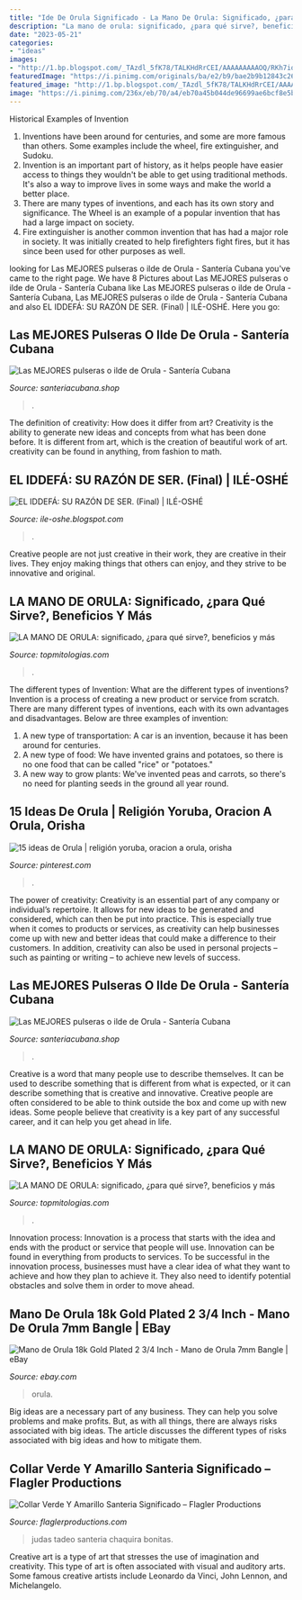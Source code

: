 ```yaml
---
title: "Ide De Orula Significado - La Mano De Orula: Significado, ¿para Qué Sirve?, Beneficios Y Más"
description: "La mano de orula: significado, ¿para qué sirve?, beneficios y más"
date: "2023-05-21"
categories:
- "ideas"
images:
- "http://1.bp.blogspot.com/_TAzdl_5fK78/TALKHdRrCEI/AAAAAAAAAOQ/RKh7ioZHjH8/s1600/Iddé+Ogbe+Sa.JPG"
featuredImage: "https://i.pinimg.com/originals/ba/e2/b9/bae2b9b12843c260f9984b2475f62389.jpg"
featured_image: "http://1.bp.blogspot.com/_TAzdl_5fK78/TALKHdRrCEI/AAAAAAAAAOQ/RKh7ioZHjH8/s1600/Iddé+Ogbe+Sa.JPG"
image: "https://i.pinimg.com/236x/eb/70/a4/eb70a45b044de96699ae6bcf8e5be2eb--yoruba-orishas-shango.jpg"
---
```



Historical Examples of Invention
1. Inventions have been around for centuries, and some are more famous than others. Some examples include the wheel, fire extinguisher, and Sudoku.
2. Invention is an important part of history, as it helps people have easier access to things they wouldn't be able to get using traditional methods. It's also a way to improve lives in some ways and make the world a better place.
3. There are many types of inventions, and each has its own story and significance. The Wheel is an example of a popular invention that has had a large impact on society.
4. Fire extinguisher is another common invention that has had a major role in society. It was initially created to help firefighters fight fires, but it has since been used for other purposes as well.

	

		
looking for Las MEJORES pulseras o ilde de Orula - Santería Cubana you've came to the right page. We have 8 Pictures about Las MEJORES pulseras o ilde de Orula - Santería Cubana like Las MEJORES pulseras o ilde de Orula - Santería Cubana, Las MEJORES pulseras o ilde de Orula - Santería Cubana and also EL IDDEFÁ: SU RAZÓN DE SER. (Final) | ILÉ-OSHÉ. Here you go:
		
    
## Las MEJORES Pulseras O Ilde De Orula - Santería Cubana

<img loading=lazy src="https://santeriacubana.shop/wp-content/uploads/2020/11/Ilde-o-pulsera-de-orula-en-la-mano-Izquierda.jpg" onerror="this.onerror=null;this.src='https://tse4.mm.bing.net/th?id=OIP.9bmecTXzIrXIZdFiWi0IwwHaEy&amp;pid=15.1';" alt="Las MEJORES pulseras o ilde de Orula - Santería Cubana">

_Source: santeriacubana.shop_

>. 

	

The definition of creativity: How does it differ from art?
Creativity is the ability to generate new ideas and concepts from what has been done before. It is different from art, which is the creation of beautiful work of art. creativity can be found in anything, from fashion to math.

    
## EL IDDEFÁ: SU RAZÓN DE SER. (Final) | ILÉ-OSHÉ

<img loading=lazy src="http://1.bp.blogspot.com/_TAzdl_5fK78/TALKHdRrCEI/AAAAAAAAAOQ/RKh7ioZHjH8/s1600/Iddé+Ogbe+Sa.JPG" onerror="this.onerror=null;this.src='https://tse3.mm.bing.net/th?id=OIP._t4Fpi-gaXZW3zbrWk3ZMgHaF7&amp;pid=15.1';" alt="EL IDDEFÁ: SU RAZÓN DE SER. (Final) | ILÉ-OSHÉ">

_Source: ile-oshe.blogspot.com_

>. 

	

Creative people are not just creative in their work, they are creative in their lives. They enjoy making things that others can enjoy, and they strive to be innovative and original.

    
## LA MANO DE ORULA: Significado, ¿para Qué Sirve?, Beneficios Y Más

<img loading=lazy src="https://topmitologias.com/wp-content/uploads/2019/06/la-mano-de-orula-2.jpg" onerror="this.onerror=null;this.src='https://tse3.mm.bing.net/th?id=OIP.1d2lDjnpTr0_lHHKDguvMQHaHa&amp;pid=15.1';" alt="LA MANO DE ORULA: significado, ¿para qué sirve?, beneficios y más">

_Source: topmitologias.com_

>. 

	

The different types of Invention: What are the different types of inventions?
Invention is a process of creating a new product or service from scratch. There are many different types of inventions, each with its own advantages and disadvantages. Below are three examples of invention:
1) A new type of transportation: A car is an invention, because it has been around for centuries. 
2) A new type of food: We have invented grains and potatoes, so there is no one food that can be called "rice" or "potatoes." 
3) A new way to grow plants: We've invented peas and carrots, so there's no need for planting seeds in the ground all year round.

    
## 15 Ideas De Orula | Religión Yoruba, Oracion A Orula, Orisha

<img loading=lazy src="https://i.pinimg.com/236x/eb/70/a4/eb70a45b044de96699ae6bcf8e5be2eb--yoruba-orishas-shango.jpg" onerror="this.onerror=null;this.src='https://tse2.mm.bing.net/th?id=OIP.bwHvQQbO3uT-qKhoBjXSjQAAAA&amp;pid=15.1';" alt="15 ideas de Orula | religión yoruba, oracion a orula, orisha">

_Source: pinterest.com_

>. 

	

The power of creativity:
Creativity is an essential part of any company or individual’s repertoire. It allows for new ideas to be generated and considered, which can then be put into practice. This is especially true when it comes to products or services, as creativity can help businesses come up with new and better ideas that could make a difference to their customers. In addition, creativity can also be used in personal projects – such as painting or writing – to achieve new levels of success.

    
## Las MEJORES Pulseras O Ilde De Orula - Santería Cubana

<img loading=lazy src="https://santeriacubana.shop/wp-content/uploads/2020/11/Ilde-o-pulsera-de-orula-en-la-mano-Izquierda-600x388.jpg" onerror="this.onerror=null;this.src='https://tse4.mm.bing.net/th?id=OIP.N5W77p_BA9PJJOVWSZ-WcAHaEy&amp;pid=15.1';" alt="Las MEJORES pulseras o ilde de Orula - Santería Cubana">

_Source: santeriacubana.shop_

>. 

	

Creative is a word that many people use to describe themselves. It can be used to describe something that is different from what is expected, or it can describe something that is creative and innovative. Creative people are often considered to be able to think outside the box and come up with new ideas. Some people believe that creativity is a key part of any successful career, and it can help you get ahead in life.

    
## LA MANO DE ORULA: Significado, ¿para Qué Sirve?, Beneficios Y Más

<img loading=lazy src="https://topmitologias.com/wp-content/uploads/2019/06/la-mano-de-orula-14.jpg" onerror="this.onerror=null;this.src='https://tse1.mm.bing.net/th?id=OIP.ZM8mqwgUAFUvGqC4EZLz0wHaE8&amp;pid=15.1';" alt="LA MANO DE ORULA: significado, ¿para qué sirve?, beneficios y más">

_Source: topmitologias.com_

>. 

	

Innovation process:
Innovation is a process that starts with the idea and ends with the product or service that people will use. Innovation can be found in everything from products to services. To be successful in the innovation process, businesses must have a clear idea of what they want to achieve and how they plan to achieve it. They also need to identify potential obstacles and solve them in order to move ahead.

    
## Mano De Orula 18k Gold Plated 2 3/4 Inch - Mano De Orula 7mm Bangle | EBay

<img loading=lazy src="https://i.ebayimg.com/images/g/sR0AAOSw3Q1c40GC/s-l400.jpg" onerror="this.onerror=null;this.src='https://tse2.mm.bing.net/th?id=OIP.tgg43ZOpLEe7EhuNqDTHIAAAAA&amp;pid=15.1';" alt="Mano de Orula 18k Gold Plated 2 3/4 Inch - Mano de Orula 7mm Bangle | eBay">

_Source: ebay.com_

>orula. 

	

Big ideas are a necessary part of any business. They can help you solve problems and make profits. But, as with all things, there are always risks associated with big ideas. The article discusses the different types of risks associated with big ideas and how to mitigate them.

    
## Collar Verde Y Amarillo Santeria Significado – Flagler Productions

<img loading=lazy src="https://i.pinimg.com/originals/ba/e2/b9/bae2b9b12843c260f9984b2475f62389.jpg" onerror="this.onerror=null;this.src='https://tse2.mm.bing.net/th?id=OIP.gmK6uMvI_ZzTwx4VWDZigAHaFj&amp;pid=15.1';" alt="Collar Verde Y Amarillo Santeria Significado – Flagler Productions">

_Source: flaglerproductions.com_

>judas tadeo santeria chaquira bonitas. 

	

Creative art is a type of art that stresses the use of imagination and creativity. This type of art is often associated with visual and auditory arts. Some famous creative artists include Leonardo da Vinci, John Lennon, and Michelangelo.

